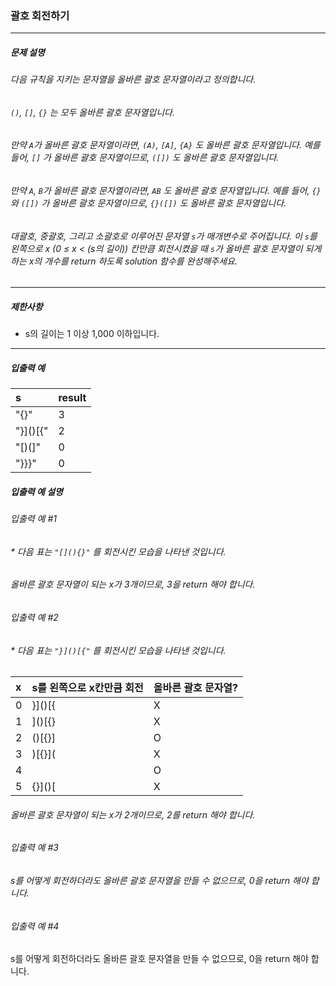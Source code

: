 ### 괄호 회전하기

***

##### 문제 설명
###### 다음 규칙을 지키는 문자열을 올바른 괄호 문자열이라고 정의합니다.

###### `()`, `[]`, `{}` 는 모두 올바른 괄호 문자열입니다.
###### 만약 `A`가 올바른 괄호 문자열이라면, `(A)`, `[A]`, `{A}` 도 올바른 괄호 문자열입니다. 예를 들어, `[]` 가 올바른 괄호 문자열이므로, `([])` 도 올바른 괄호 문자열입니다.
###### 만약 `A`, `B`가 올바른 괄호 문자열이라면, `AB` 도 올바른 괄호 문자열입니다. 예를 들어, `{}` 와 `([])` 가 올바른 괄호 문자열이므로, `{}([])` 도 올바른 괄호 문자열입니다.
###### 대괄호, 중괄호, 그리고 소괄호로 이루어진 문자열 `s`가 매개변수로 주어집니다. 이 `s`를 왼쪽으로 x (0 ≤ x < (s의 길이)) 칸만큼 회전시켰을 때 `s`가 올바른 괄호 문자열이 되게 하는 x의 개수를 return 하도록 solution 함수를 완성해주세요.

***

##### 제한사항
* s의 길이는 1 이상 1,000 이하입니다.

***

##### 입출력 예
s       |	result|
|:--    |:--
"[](){}"|	3     |
"}]()[{"|	2     |
"[)(]"  |	0     |
"}}}"   |	0     |

##### 입출력 예 설명
###### 입출력 예 #1

###### * 다음 표는 `"[](){}"` 를 회전시킨 모습을 나타낸 것입니다.


###### 올바른 괄호 문자열이 되는 x가 3개이므로, 3을 return 해야 합니다.

###### 입출력 예 #2

###### * 다음 표는 `"}]()[{"` 를 회전시킨 모습을 나타낸 것입니다.
x	  | s를 왼쪽으로 x칸만큼 회전|	올바른 괄호 문자열?|
|:--|:--                     |:--
0	  | }]()[{               |	X                 |
1	  | ]()[{}               |	X                 |
2	  | ()[{}]               |	O                 |
3	  | )[{}](               |	X                 |
4	  |               |	O                 |
5	  | {}]()[               |	X                 |

###### 올바른 괄호 문자열이 되는 x가 2개이므로, 2를 return 해야 합니다.
###### 입출력 예 #3

###### s를 어떻게 회전하더라도 올바른 괄호 문자열을 만들 수 없으므로, 0을 return 해야 합니다.
###### 입출력 예 #4

s를 어떻게 회전하더라도 올바른 괄호 문자열을 만들 수 없으므로, 0을 return 해야 합니다.
